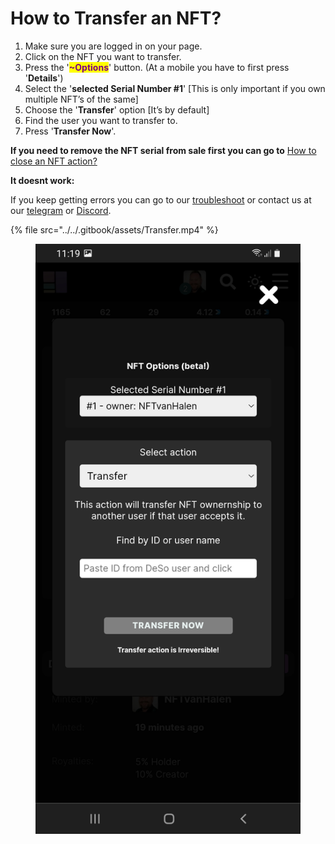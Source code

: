 # How to Transfer an NFT?

1. Make sure you are logged in on your page.
2. Click on the NFT you want to transfer.
3. Press the '<mark style="color:purple;">**\~Options**</mark>' button. (At a mobile you have to first press '**Details**')
4. Select the '**selected Serial Number #1**' \[This is only important if you own multiple NFT’s of the same]
5. Choose the '**Transfer**' option \[It’s by default]
6. Find the user you want to transfer to.
7. Press '**Transfer Now**'.

**If you need to remove the NFT serial from sale first you can go to** [How to close an NFT action?](how-to-close-an-nft-auction-remove-from-sale.md)



**It doesnt work:**

If you keep getting errors you can go to our [troubleshoot](../../troubleshoot/troubleshoot.md) or contact us at our [telegram](https://t.me/+qdNeX8CYB\_swZTQx) or [Discord](https://discord.gg/jQ34WMMZce).&#x20;

{% file src="../../.gitbook/assets/Transfer.mp4" %}

<figure><img src="../../.gitbook/assets/Transfer.jpg" alt=""><figcaption></figcaption></figure>
